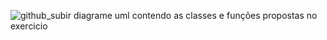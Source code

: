 ![github_subir](https://github.com/Giovanna092/Desafio-DIO-orientacao-a-objetos-e-UML/assets/109235337/c482bcf7-4dca-4dd1-8304-419821df742a)
diagrame uml contendo as classes e funções propostas no exercicio
